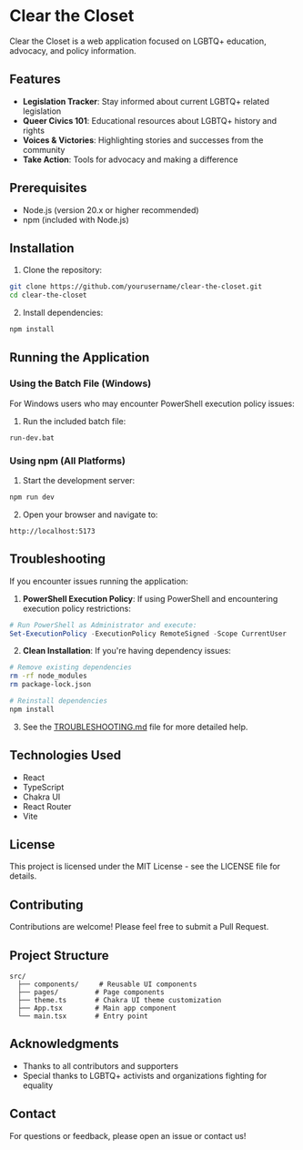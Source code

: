 # Clear the Closet

Clear the Closet is a web application focused on LGBTQ+ education, advocacy, and policy information.

## Features

- **Legislation Tracker**: Stay informed about current LGBTQ+ related legislation
- **Queer Civics 101**: Educational resources about LGBTQ+ history and rights
- **Voices & Victories**: Highlighting stories and successes from the community
- **Take Action**: Tools for advocacy and making a difference

## Prerequisites

- Node.js (version 20.x or higher recommended)
- npm (included with Node.js)

## Installation

1. Clone the repository:
```bash
git clone https://github.com/yourusername/clear-the-closet.git
cd clear-the-closet
```

2. Install dependencies:
```bash
npm install
```

## Running the Application

### Using the Batch File (Windows)

For Windows users who may encounter PowerShell execution policy issues:

1. Run the included batch file:
```
run-dev.bat
```

### Using npm (All Platforms)

1. Start the development server:
```bash
npm run dev
```

2. Open your browser and navigate to:
```
http://localhost:5173
```

## Troubleshooting

If you encounter issues running the application:

1. **PowerShell Execution Policy**: If using PowerShell and encountering execution policy restrictions:
```powershell
# Run PowerShell as Administrator and execute:
Set-ExecutionPolicy -ExecutionPolicy RemoteSigned -Scope CurrentUser
```

2. **Clean Installation**: If you're having dependency issues:
```bash
# Remove existing dependencies
rm -rf node_modules
rm package-lock.json

# Reinstall dependencies
npm install
```

3. See the [TROUBLESHOOTING.md](TROUBLESHOOTING.md) file for more detailed help.

## Technologies Used

- React
- TypeScript
- Chakra UI
- React Router
- Vite

## License

This project is licensed under the MIT License - see the LICENSE file for details.

## Contributing

Contributions are welcome! Please feel free to submit a Pull Request.

## Project Structure

```
src/
  ├── components/     # Reusable UI components
  ├── pages/         # Page components
  ├── theme.ts       # Chakra UI theme customization
  ├── App.tsx        # Main app component
  └── main.tsx       # Entry point
```

## Acknowledgments

- Thanks to all contributors and supporters
- Special thanks to LGBTQ+ activists and organizations fighting for equality

## Contact

For questions or feedback, please open an issue or contact us!
